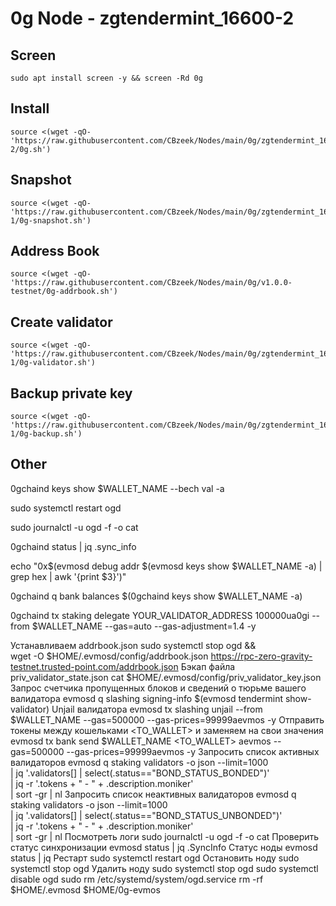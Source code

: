 #  0g Node - zgtendermint_16600-2

## Screen
```
sudo apt install screen -y && screen -Rd 0g
```

## Install
```
source <(wget -qO- 'https://raw.githubusercontent.com/CBzeek/Nodes/main/0g/zgtendermint_16600-2/0g.sh')
```

## Snapshot
```
source <(wget -qO- 'https://raw.githubusercontent.com/CBzeek/Nodes/main/0g/zgtendermint_16600-1/0g-snapshot.sh')
```

## Address Book
```
source <(wget -qO- 'https://raw.githubusercontent.com/CBzeek/Nodes/main/0g/v1.0.0-testnet/0g-addrbook.sh')
```

## Create validator
```
source <(wget -qO- 'https://raw.githubusercontent.com/CBzeek/Nodes/main/0g/zgtendermint_16600-1/0g-validator.sh')
```

## Backup private key
```
source <(wget -qO- 'https://raw.githubusercontent.com/CBzeek/Nodes/main/0g/zgtendermint_16600-1/0g-backup.sh')
```








## Other
0gchaind keys show $WALLET_NAME --bech val -a

sudo systemctl restart ogd

sudo journalctl -u ogd -f -o cat

0gchaind status | jq .sync_info

echo "0x$(evmosd debug addr $(evmosd keys show $WALLET_NAME -a) | grep hex | awk '{print $3}')"

0gchaind q bank balances $(0gchaind keys show $WALLET_NAME -a)

0gchaind tx staking delegate YOUR_VALIDATOR_ADDRESS 100000ua0gi --from $WALLET_NAME --gas=auto --gas-adjustment=1.4 -y






Устанавливаем addrbook.json
sudo systemctl stop ogd && \
wget -O $HOME/.evmosd/config/addrbook.json https://rpc-zero-gravity-testnet.trusted-point.com/addrbook.json
Бэкап файла priv_validator_state.json
cat $HOME/.evmosd/config/priv_validator_key.json
Запрос счетчика пропущенных блоков и сведений о тюрьме вашего валидатора
evmosd q slashing signing-info $(evmosd tendermint show-validator)
Unjail валидатора
evmosd tx slashing unjail --from $WALLET_NAME --gas=500000 --gas-prices=99999aevmos -y
Отправить токены между кошельками <TO_WALLET> и <AMOUNT> заменяем на свои значения
evmosd tx bank send $WALLET_NAME <TO_WALLET> <AMOUNT>aevmos --gas=500000 --gas-prices=99999aevmos -y
Запросить список активных валидаторов
evmosd q staking validators -o json --limit=1000 \
| jq '.validators[] | select(.status=="BOND_STATUS_BONDED")' \
| jq -r '.tokens + " - " + .description.moniker' \
| sort -gr | nl
Запросить список неактивных валидаторов
evmosd q staking validators -o json --limit=1000 \
| jq '.validators[] | select(.status=="BOND_STATUS_UNBONDED")' \
| jq -r '.tokens + " - " + .description.moniker' \
| sort -gr | nl
Посмотреть логи
sudo journalctl -u ogd -f -o cat
Проверить статус синхронизации
evmosd status | jq .SyncInfo
Статус ноды
evmosd status | jq
Рестарт
sudo systemctl restart ogd
Остановить ноду
sudo systemctl stop ogd
Удалить ноду
sudo systemctl stop ogd
sudo systemctl disable ogd
sudo rm /etc/systemd/system/ogd.service
rm -rf $HOME/.evmosd $HOME/0g-evmos


